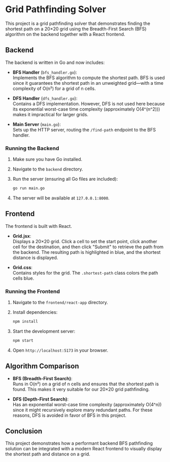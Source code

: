 # Grid Pathfinding Solver

This project is a grid pathfinding solver that demonstrates finding the shortest path on a 20×20 grid using the Breadth-First Search (BFS) algorithm on the backend together with a React frontend.

## Backend

The backend is written in Go and now includes:

- **BFS Handler** (`bfs_handler.go`):  
  Implements the BFS algorithm to compute the shortest path. BFS is used since it guarantees the shortest path in an unweighted grid—with a time complexity of O(n²) for a grid of n cells.

- **DFS Handler** (`dfs_handler.go`):  
  Contains a DFS implementation. However, DFS is not used here because its exponential worst-case time complexity (approximately O(4^(n^2))) makes it impractical for larger grids.

- **Main Server** (`main.go`):  
  Sets up the HTTP server, routing the `/find-path` endpoint to the BFS handler.

### Running the Backend

1. Make sure you have Go installed.
2. Navigate to the `backend` directory.
3. Run the server (ensuring all Go files are included):

   ```bash
   go run main.go
   ```

4. The server will be available at `127.0.0.1:8000`.

## Frontend

The frontend is built with React.

- **Grid.jsx**:  
  Displays a 20×20 grid. Click a cell to set the start point, click another cell for the destination, and then click "Submit" to retrieve the path from the backend. The resulting path is highlighted in blue, and the shortest distance is displayed.

- **Grid.css**:  
  Contains styles for the grid. The `.shortest-path` class colors the path cells blue.

### Running the Frontend

1. Navigate to the `frontend/react-app` directory.
2. Install dependencies:

   ```bash
   npm install
   ```

3. Start the development server:

   ```bash
   npm start
   ```

4. Open `http://localhost:5173` in your browser.

## Algorithm Comparison

- **BFS (Breadth-First Search)**:  
  Runs in O(n²) on a grid of n cells and ensures that the shortest path is found. This makes it very suitable for our 20×20 grid pathfinding.

- **DFS (Depth-First Search)**:  
  Has an exponential worst-case time complexity (approximately O(4^n)) since it might recursively explore many redundant paths. For these reasons, DFS is avoided in favor of BFS in this project.

## Conclusion

This project demonstrates how a performant backend BFS pathfinding solution can be integrated with a modern React frontend to visually display the shortest path and distance on a grid.
